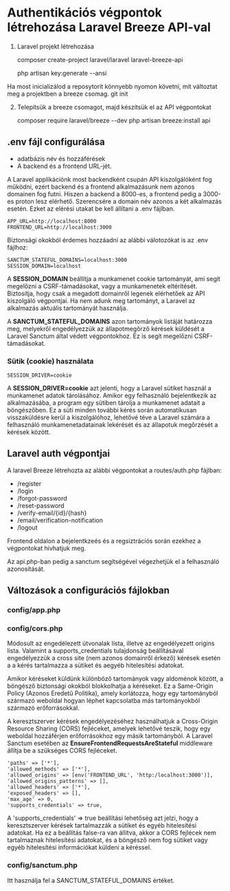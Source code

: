  #  Authentikációs végpontok létrehozása Laravel Breeze API-val

1. Laravel projekt létrehozása

    composer create-project laravel/laravel laravel-breeze-api

    php artisan key:generate --ansi

Ha most inicializálod a reposytorit könnyebb nyomon követni, mit változtat meg a projektben a breeze csomag.  git init

2. Telepítsük a breeze csomagot, majd készítsük el az API végpontokat

    composer require laravel/breeze --dev
    php artisan breeze:install api

## .env fájl configurálása

- adatbázis név és hozzáférések
- A backend és a frontend URL-jét. 

A Laravel applikációnk most backendként csupán  API kiszolgálóként fog működni, ezért backend és a frontend alkalmazásunk nem azonos domainen fog futni. Hiszen a backend a 8000-es, a frontend pedig a 3000-es proton lesz elérhető. Szerencsére a domain név azonos a két alkalmazás esetén. Ezket az elérési utakat be kell állítani a .env fájlban. 

    APP_URL=http://localhost:8000
    FRONTEND_URL=http://localhost:3000

Biztonsági okokból érdemes hozzáadni az alábbi válotozókat is az .env fájlhoz: 

    SANCTUM_STATEFUL_DOMAINS=localhost:3000
    SESSION_DOMAIN=localhost

A **SESSION_DOMAIN** beállítja a munkamenet cookie tartományát, ami segít megelőzni a  CSRF-támadásokat, vagy a munkamenetek eltérítését. Biztosítja, hogy csak a megadott domainről legenek elérhetőek az API kiszolgáló végpontjai. 
Ha nem adunk meg tartományt, a Laravel az alkalmazás aktuális tartományát használja.

A **SANCTUM_STATEFUL_DOMAINS**  azon tartományok listáját határozza meg, melyekről engedélyezzük  az állapotmegőrző kérések küldését a Laravel Sanctum által védett  végpontokhoz. Ez is segít megelőzni CSRF-támadásokat.

### Sütik (cookie) használata

    SESSION_DRIVER=cookie

A **SESSION_DRIVER=cookie** azt jelenti, hogy a Laravel sütiket használ a munkamenet adatok tárolásához. Amikor egy felhasználó bejelentkezik az alkalmazásába, a program egy sütiben tárolja a munkamenet adatait a böngészőben. Ez a süti minden további kérés során automatikusan visszaküldésre kerül a kiszolgálóhoz, lehetővé téve a Laravel számára a felhasználó munkamenetadatainak lekérését és az állapotuk megőrzését a kérések között.

## Laravel auth végpontjai
 A laravel Breeze létrehozta az alábbi végpontokat a routes/auth.php fájlban: 
 - /register
 - /login
 - /forgot-password
 - /reset-password
 - /verify-email/{id}/{hash}
 - /email/verification-notification
 - /logout

 Frontend oldalon a bejelentkzeés és a regsiztrációs során ezekhez a végpontokat hívhatjuk meg. 

 Az api.php-ban pedig a sanctum segítségével végezhetjük el a felhasználó azonosítását. 

## Változások a configurációs fájlokban

### config/app.php

### config/cors.php
Módosult az engedélezett útvonalak lista, illetve az engedélyezett origins lista. 
Valamint a supports_credentials tulajdonság beállításával engedélyezzük a cross site (nem azonos domainről érkező) kérések esetén a a kérés tartalmazza a sütiket és aegyéb hitelesítési adatokat. 

Amikor kéréseket küldünk különböző tartományok vagy aldoménok között, a böngésző biztonsági okokból blokkolhatja a kéréseket. Ez a Same-Origin Policy (Azonos Eredetű Politika), amely korlátozza, hogy egy tartományból származó weboldal hogyan léphet kapcsolatba más tartományokból származó erőforrásokkal.

A keresztszerver kérések engedélyezéséhez használhatjuk a Cross-Origin Resource Sharing (CORS) fejléceket, amelyek lehetővé teszik, hogy egy weboldal hozzáférjen erőforrásokhoz egy másik tartományból. A Laravel Sanctum esetében az **EnsureFrontendRequestsAreStateful** middleware állítja be  a szükséges CORS fejléceket.

    'paths' => ['*'],
    'allowed_methods' => ['*'],
    'allowed_origins' => [env('FRONTEND_URL', 'http:/localhost:3000')],
    'allowed_origins_patterns' => [],
    'allowed_headers' => ['*'],
    'exposed_headers' => [],
    'max_age' => 0,
    'supports_credentials' => true,

A 'supports_credentials' => true beállítási lehetőség azt jelzi, hogy a keresztszerver kérések tartalmazzák a sütiket és egyéb hitelesítési adatokat. Ha ez a beállítás false-ra van állítva, akkor a CORS fejlécek nem tartalmaznak hitelesítési adatokat, és a böngésző nem fog sütiket vagy egyéb hitelesítési információkat küldeni a kéréssel.

### config/sanctum.php 

Itt használja fel a SANCTUM_STATEFUL_DOMAINS értéket. 



